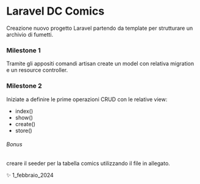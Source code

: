 # Laravel DC Comics

Creazione nuovo progetto Laravel partendo da template per strutturare un archivio di fumetti.

### Milestone 1
Tramite gli appositi comandi artisan create un model con relativa migration e un resource controller.

### Milestone 2
Iniziate a definire le prime operazioni CRUD con le relative view:
- index()
- show()
- create()
- store()

###### Bonus
creare il seeder per la tabella comics utilizzando il file in allegato.

✨ 1_febbraio_2024